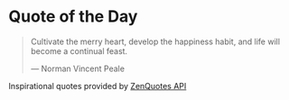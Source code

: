 # Quote of the Day

<!-- QUOTE_START -->
> Cultivate the merry heart, develop the happiness habit, and life will become a continual feast.
>
> — Norman Vincent Peale

Inspirational quotes provided by <a href="https://zenquotes.io/" target="_blank">ZenQuotes API</a>
<!-- QUOTE_END -->